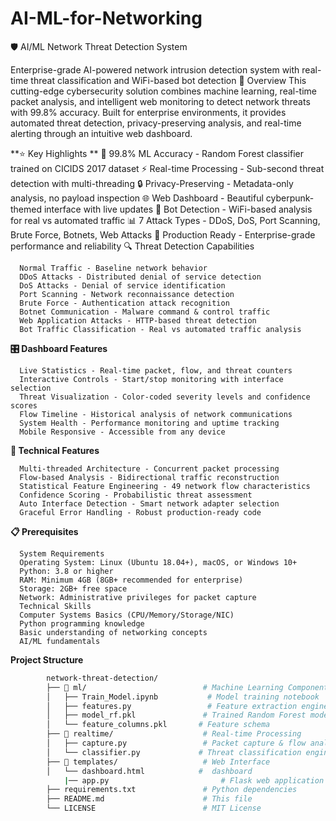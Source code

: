 # AI-ML-for-Networking 
🛡️ AI/ML Network Threat Detection System

Enterprise-grade AI-powered network intrusion detection system with real-time threat classification and WiFi-based bot detection
🚀 Overview
    This cutting-edge cybersecurity solution combines machine learning, real-time packet analysis, and intelligent web monitoring to detect network threats with 99.8% accuracy. Built for enterprise environments, it provides automated threat detection, privacy-preserving analysis, and real-time alerting through an intuitive web dashboard.

**⭐ Key Highlights
**
      🤖 99.8% ML Accuracy - Random Forest classifier trained on CICIDS 2017 dataset
      ⚡ Real-time Processing - Sub-second threat detection with multi-threading
      🔒 Privacy-Preserving - Metadata-only analysis, no payload inspection
      🌐 Web Dashboard - Beautiful cyberpunk-themed interface with live updates
      🤖 Bot Detection - WiFi-based analysis for real vs automated traffic
      📊 7 Attack Types - DDoS, DoS, Port Scanning, Brute Force, Botnets, Web Attacks
      🔧 Production Ready - Enterprise-grade performance and reliability
      🔍 Threat Detection Capabilities

      Normal Traffic - Baseline network behavior
      DDoS Attacks - Distributed denial of service detection
      DoS Attacks - Denial of service identification
      Port Scanning - Network reconnaissance detection
      Brute Force - Authentication attack recognition
      Botnet Communication - Malware command & control traffic
      Web Application Attacks - HTTP-based threat detection
      Bot Traffic Classification - Real vs automated traffic analysis

**🎛️ Dashboard Features**
      
      Live Statistics - Real-time packet, flow, and threat counters
      Interactive Controls - Start/stop monitoring with interface selection
      Threat Visualization - Color-coded severity levels and confidence scores
      Flow Timeline - Historical analysis of network communications
      System Health - Performance monitoring and uptime tracking
      Mobile Responsive - Accessible from any device

**🔧 Technical Features**

      Multi-threaded Architecture - Concurrent packet processing
      Flow-based Analysis - Bidirectional traffic reconstruction
      Statistical Feature Engineering - 49 network flow characteristics
      Confidence Scoring - Probabilistic threat assessment
      Auto Interface Detection - Smart network adapter selection
      Graceful Error Handling - Robust production-ready code
  
**📋 Prerequisites**

      System Requirements
      Operating System: Linux (Ubuntu 18.04+), macOS, or Windows 10+
      Python: 3.8 or higher
      RAM: Minimum 4GB (8GB+ recommended for enterprise)
      Storage: 2GB+ free space
      Network: Administrative privileges for packet capture
      Technical Skills
      Computer Systems Basics (CPU/Memory/Storage/NIC)
      Python programming knowledge
      Basic understanding of networking concepts
      AI/ML fundamentals 

**Project Structure**
```bash
        network-threat-detection/
        ├── 📁 ml/                          # Machine Learning Components
        │   ├── Train_Model.ipynb           # Model training notebook
        │   ├── features.py                 # Feature extraction engine
        │   ├── model_rf.pkl               # Trained Random Forest model
        │   └── feature_columns.pkl       # Feature schema
        ├── 📁 realtime/                    # Real-time Processing
        │   ├── capture.py                 # Packet capture & flow analysis
        │   └── classifier.py             # Threat classification engine
        ├── 📁 templates/                   # Web Interface
        │   └── dashboard.html            #  dashboard
            |── app.py                         # Flask web application
        ├── requirements.txt               # Python dependencies
        ├── README.md                      # This file
        └── LICENSE                        # MIT License
